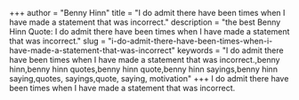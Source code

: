 +++
author = "Benny Hinn"
title = "I do admit there have been times when I have made a statement that was incorrect."
description = "the best Benny Hinn Quote: I do admit there have been times when I have made a statement that was incorrect."
slug = "i-do-admit-there-have-been-times-when-i-have-made-a-statement-that-was-incorrect"
keywords = "I do admit there have been times when I have made a statement that was incorrect.,benny hinn,benny hinn quotes,benny hinn quote,benny hinn sayings,benny hinn saying,quotes, sayings,quote, saying, motivation"
+++
I do admit there have been times when I have made a statement that was incorrect.
